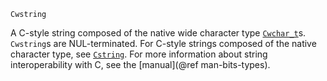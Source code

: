 ```
Cwstring
```

A C-style string composed of the native wide character type [`Cwchar_t`](@ref)s. `Cwstring`s are NUL-terminated. For C-style strings composed of the native character type, see [`Cstring`](@ref). For more information about string interoperability with C, see the [manual](@ref man-bits-types).
